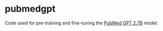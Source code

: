 # pubmedgpt

Code used for pre-training and fine-tuning the [PubMed GPT 2.7B](https://huggingface.co/stanford-crfm/pubmedgpt) model.

